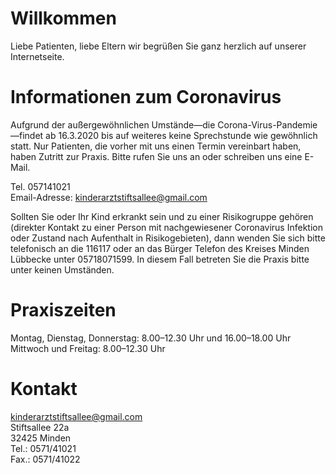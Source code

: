 # Willkommen

Liebe Patienten, liebe Eltern wir begrüßen Sie ganz herzlich auf unserer Internetseite.

# Informationen zum Coronavirus

Aufgrund der außergewöhnlichen Umstände—die Corona-Virus-Pandemie—findet ab 16.3.2020 bis auf weiteres keine Sprechstunde wie gewöhnlich statt. 
Nur Patienten, die vorher mit uns einen Termin vereinbart haben, haben Zutritt zur Praxis. Bitte rufen Sie uns an oder schreiben uns eine E-Mail.

Tel. 057141021  
Email-Adresse: <kinderarztstiftsallee@gmail.com>  

Sollten Sie oder Ihr Kind erkrankt sein und zu einer Risikogruppe gehören (direkter Kontakt zu einer Person mit nachgewiesener Coronavirus Infektion oder Zustand nach Aufenthalt in Risikogebieten), dann wenden Sie sich bitte telefonisch an die 116117 oder an das Bürger Telefon des Kreises Minden Lübbecke unter 05718071599. In diesem Fall betreten Sie die Praxis bitte unter keinen Umständen.

# Praxiszeiten

Montag, Dienstag, Donnerstag: 8.00–12.30 Uhr und 16.00–18.00 Uhr
Mittwoch und Freitag: 8.00–12.30 Uhr

# Kontakt

<kinderarztstiftsallee@gmail.com>  
Stiftsallee 22a  
32425 Minden  
Tel.: 0571/41021  
Fax.: 0571/41022
